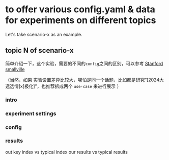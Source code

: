 # to offer various config.yaml & data for experiments on different topics
Let's take scenario-x as an example.

## topic N of scenario-x

简单介绍一下，这个实验，需要的不同的`config`之间的区别，可以参考 [Stanford smallville]()

（当然，如果 实验设置差异比较大，哪怕是同一个话题，比如都是研究“[2024大选选情]x[极化]”，也推荐拆成两个 `use-case` 来进行展示 ）

### intro 

### experiment settings

### config

### results
out key index vs typical index
our results vs typical results